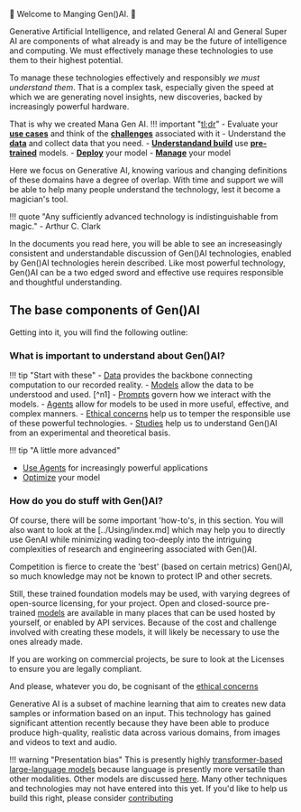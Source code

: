 🔮 Welcome to Manging Gen()AI. 🔮 

Generative Artificial Intelligence, and related General AI and General Super AI are components of what already is and may be the future of intelligence and computing. We must effectively manage these technologies to use them to their highest potential.

To manage these technologies effectively and responsibly _we must understand them_. That is a complex task, especially given the speed at which we are generating novel insights, new discoveries, backed by increasingly powerful hardware.

That is why we created Mana Gen AI.
!!! important "[tl;dr](#tldr)"
    - Evaluate your [**use cases**](./overview/use_cases.md) and think of the [**challenges**](./overview/challenges.md) associated with it
    - Understand the [**data**](./data/index.md) and collect data that you need.
    - [**Understandand build**](architectures/index.md) use [**pre-trained**](architectures/pre_trained_models.md) models.
    - [**Deploy**](deploying/index.md) your model
    - [**Manage**](../Managenai/index.md) your model



Here we focus on Generative AI, knowing various and changing definitions of these domains have a degree of overlap. With time and support we will be able to help many people understand the technology, lest it become a magician's tool.

!!! quote "Any sufficiently advanced technology is indistinguishable from magic."
    - Arthur C. Clark

In the documents you read here, you will be able to see an increseasingly consistent and understandable discussion of Gen()AI technologies, enabled by Gen()AI technologies herein described.  Like most powerful technology, Gen()AI can be a two edged sword and effective use requires responsible and thoughtful understanding.

## The base components of Gen()AI

Getting into it, you will find the following outline:

### What is important to understand about Gen()AI?

!!! tip "Start with these"
    - [Data](data/index.md) provides the backbone connecting computation to our recorded reality.
    - [Models](architectures/index.md) allow the data to be understood and used. [^n1]
    - [Prompts](prompting/index.md) govern how we interact with the models.
    - [Agents](agents/index.md) allow for models to be used in more useful, effective, and complex manners.
    - [Ethical concerns](../Using/ethically/index.md) help us to temper the responsible use of these powerful technologies.
    - [Studies](studies/studies.md) help us to understand Gen()AI from an experimental and theoretical basis.

!!! tip "A little more advanced"
  - [Use Agents](agents/index.md) for increasingly powerful applications
  - [Optimize](architectures/optimization.md) your model

### How do you do stuff with Gen()AI?

Of course, there will be some important 'how-to's, in this section. You will also want to look at the [../Using/index.md] which may help you to directly use GenAI while minimizing wading too-deeply into the intriguing complexities of research and engineering associated with Gen()AI.  

Competition is fierce to create the 'best' (based on certain metrics) Gen()AI, so much knowledge may not be known to protect IP and other secrets.

Still, these trained foundation models may be used, with varying degrees of open-source licensing, for your project. Open and closed-source pre-trained [models](architectures/pre_trained_models.md) are available in many places that can be used hosted by yourself, or enabled by API services. Because of the cost and challenge involved with creating these models, it will likely be necessary to use the ones already made.

If you are working on commercial projects, be sure to look at the Licenses to ensure you are legally compliant.

And please, whatever you do, be cognisant of the [ethical concerns](../Using/ethically/index.md)

Generative AI is a subset of machine learning that aim to creates new data samples or information based on an input. This technology has gained significant attention recently because they have been able to produce produce high-quality, realistic data across various domains, from images and videos to text and audio.


!!! warning "Presentation bias"
    This is presently highly [transformer-based large-language models](architectures/models/transformers.md) because language is presently more versatile than other modalities. Other models are discussed [here](architectures/models/index.md). Many other techniques and technologies may not have entered into this yet. If you'd like to help us build this right, please consider [contributing](../Managenai/contributing.md)
